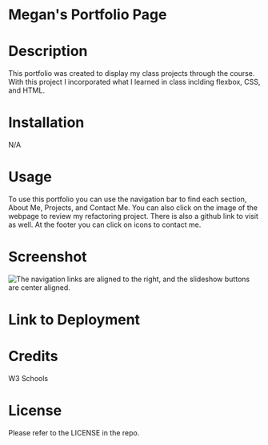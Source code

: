 # Megan's Portfolio Page

# Description

This portfolio was created to display my class projects through the course. With this project I incorporated what I learned in class inclding flexbox, CSS, and HTML. 

# Installation

N/A

# Usage

To use this portfolio you can use the navigation bar to find each section, About Me, Projects, and Contact Me.  You can also click on the image of the webpage to review my refactoring project.  There is also a github link to visit as well.  At the footer you can click on icons to contact me.

# Screenshot

![The navigation links are aligned to the right, and the slideshow buttons are center aligned.](./assets/images/Megan_Portfolio_Screenshot.png)

# Link to Deployment



# Credits

W3 Schools

# License

Please refer to the LICENSE in the repo.